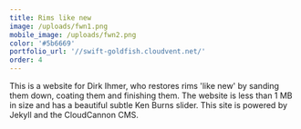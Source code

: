 ```yaml
---
title: Rims like new
image: /uploads/fwn1.png
mobile_image: /uploads/fwn2.png
color: '#5b6669'
portfolio_url: '//swift-goldfish.cloudvent.net/'
order: 4
---
```



This is a website for Dirk Ihmer, who restores rims 'like new' by sanding them down, coating them and finishing them. The website is less than 1 MB in size and has a beautiful subtle Ken Burns slider. This site is powered by Jekyll and the CloudCannon CMS.